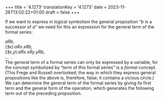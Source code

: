 +++
title = '4.1273'
translationKey = '4.1273'
date = 2023-11-26T13:02:22+01:00
draft = false
+++

If we want to express in logical symbolism the general proposition “<span class="mathmode"><var>b</var></span> is a successor of <span class="mathmode"><var>a</var></span>” we need for this an expression for the general term of the formal series:
<div class="centered"><span class="mathmode"><var>aRb</var></span>,<br />
<span class="mathmode"><span class="quant">(<span class="symbol">∃</span><var>x</var>):</span><var>aRx</var><span class="mathrel">.</span><var>xRb</var></span>,<br />
<span class="mathmode"><span class="quant">(<span class="symbol">∃</span><var>x</var>,<var>y</var>):</span><var>aRx</var><span class="mathrel">.</span><var>xRy</var><span class="mathrel">.</span><var>yRb</var></span>,<br />
…&nbsp; .</div>
<!-- noindent --> The general term of a formal series can only be expressed by a variable, for the concept symbolized by “term of this formal series” is a <em>formal</em> concept. (This Frege and Russell overlooked; the way in which they express general propositions like the above is, therefore, false; it contains a vicious circle.)
We can determine the general term of the formal series by giving its first term and the general form of the operation, which generates the following term out of the preceding proposition.
